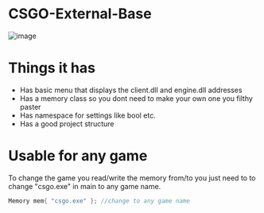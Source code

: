 # CSGO-External-Base
![image](https://user-images.githubusercontent.com/105994827/213940195-d74f561b-db96-473e-a846-290abe3d3e07.png)

# Things it has
- Has basic menu that displays the client.dll and engine.dll addresses
- Has a memory class so you dont need to make your own one you filthy paster
- Has namespace for settings like bool etc.
- Has a good project structure

# Usable for any game
To change the game you read/write the memory from/to you just need to to change "csgo.exe" in main to any game name.

```cpp
Memory mem{ "csgo.exe" }; //change to any game name
```
